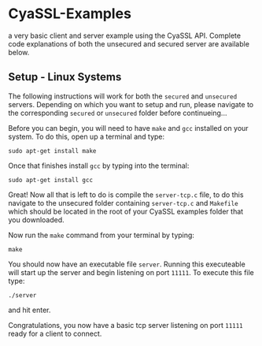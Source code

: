 CyaSSL-Examples
===============

a very basic client and server example using the CyaSSL API. Complete code 
explanations of both the unsecured and secured server are available below.

Setup - Linux Systems
---------------------------------
The following instructions will work for both the `secured` and `unsecured` servers. Depending on which you want to setup and run, please navigate to the corresponding `secured` or `unsecured` folder before continueing...

Before you can begin, you will need to have `make` and `gcc` installed on your
system. To do this, open up a terminal and type:

    sudo apt-get install make

Once that finishes install `gcc` by typing into the terminal:

    sudo apt-get install gcc

Great! Now all that is left to do is compile the `server-tcp.c` file, to do this
navigate to the unsecured folder containing `server-tcp.c` and `Makefile` which should
be located in the root of your CyaSSL examples folder that you downloaded.

Now run the `make` command from your terminal by typing:

    make

You should now have an executable file `server`. Running this executeable
will start up the server and begin listening on port `11111`. To execute this
file type:

    ./server

and hit enter.

Congratulations, you now have a basic tcp server listening on port `11111` ready for a client to connect.


